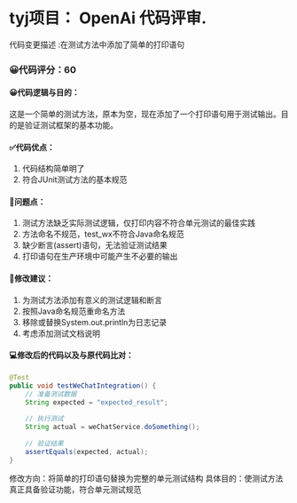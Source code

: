 # tyj项目： OpenAi 代码评审.
代码变更描述 :在测试方法中添加了简单的打印语句

### 😀代码评分：60
#### 😀代码逻辑与目的：
这是一个简单的测试方法，原本为空，现在添加了一个打印语句用于测试输出。目的是验证测试框架的基本功能。

#### ✅代码优点：
1. 代码结构简单明了
2. 符合JUnit测试方法的基本规范

#### 🤔问题点：
1. 测试方法缺乏实际测试逻辑，仅打印内容不符合单元测试的最佳实践
2. 方法命名不规范，test_wx不符合Java命名规范
3. 缺少断言(assert)语句，无法验证测试结果
4. 打印语句在生产环境中可能产生不必要的输出

#### 🎯修改建议：
1. 为测试方法添加有意义的测试逻辑和断言
2. 按照Java命名规范重命名方法
3. 移除或替换System.out.println为日志记录
4. 考虑添加测试文档说明

#### 💻修改后的代码以及与原代码比对：
```java
@Test
public void testWeChatIntegration() {
    // 准备测试数据
    String expected = "expected_result";
    
    // 执行测试
    String actual = weChatService.doSomething();
    
    // 验证结果
    assertEquals(expected, actual);
}
```
修改方向：将简单的打印语句替换为完整的单元测试结构
具体目的：使测试方法真正具备验证功能，符合单元测试规范